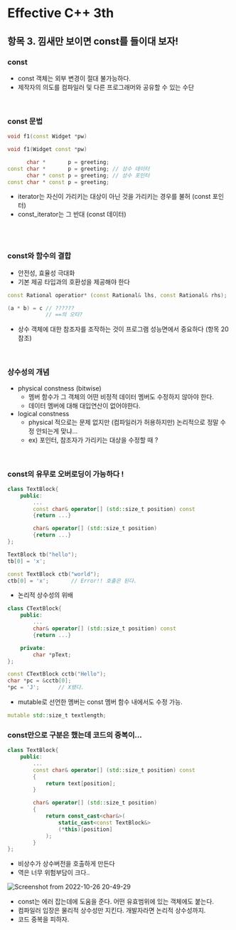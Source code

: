 # Effective C++ 3th

## 항목 3. 낌새만 보이면 const를 들이대 보자!
### const
- const 객체는 외부 변경이 절대 불가능하다.
- 제작자의 의도를 컴파일러 및 다른 프로그래머와 공유할 수 있는 수단 
    
<br/>

### const 문법
```cpp
void f1(const Widget *pw)

void f1(Widget const *pw)
```
```cpp
      char *       p = greeting;
const char *       p = greeting; // 상수 데이터
      char * const p = greeting; // 상수 포인터
const char * const p = greeting;
```
- iterator는 자신이 가리키는 대상이 아닌 것을 가리키는 경우를 불허 (const 포인터)
- const_iterator는 그 반대 (const 데이터)
<br/>

<br/> 

### const와 함수의 결합
- 안전성, 효율성 극대화
- 기본 제공 타입과의 호환성을 제공해야 한다 
```cpp
const Rational operatior* (const Rational& lhs, const Rational& rhs);

(a * b) = c // ??????
            // ==의 오타?
```

- 상수 객체에 대한 참조자를 조작하는 것이 프로그램 성능면에서 중요하다 (항목 20 참조)

<br/>

### 상수성의 개념
- physical constness (bitwise)
    - 멤버 함수가 그 객체의 어떤 비정적 데이터 멤버도 수정하지 않아야 한다.
    - 데이터 멤버에 대해 대입연산이 없어야한다. 
- logical constness
    - physical 적으로는 문제 없지만 (컴파일러가 허용하지만) 논리적으로 정말 수정 안되는게 맞냐...
    - ex) 포인터, 참조자가 가리키는 대상을 수정할 때 ?

<br/>

### const의 유무로 오버로딩이 가능하다 !
```cpp
class TextBlock{
    public:
        ...
        const char& operator[] (std::size_t position) const
        {return ...}

        char& operator[] (std::size_t position)
        {return ...}        
};

TextBlock tb("hello");
tb[0] = 'x';

const TextBlock ctb("world");
ctb[0] = 'x';       // Error!! 호출은 된다.
```

- 논리적 상수성의 위배
```cpp
class CTextBlock{
    public:
        ...
        char& operator[] (std::size_t position) const
        {return ...}        

    private:
        char *pText;
};

const CTextBlock cctb("Hello");
char *pc = &cctb[0];
*pc = 'J';      // X됐다.
```
- mutable로 선언한 멤버는 const 멤버 함수 내에서도 수정 가능.
```cpp
mutable std::size_t textlength;
```

### const만으로 구분은 했는데 코드의 중복이...
```cpp
class TextBlock{
    public:
        ...
        const char& operator[] (std::size_t position) const
        {
            return text[position];
        }

        char& operator[] (std::size_t position)
        {
            return const_cast<char&>(
                static_cast<const TextBlock&>
                (*this)[position]
            );
        }        
};    
```

- 비상수가 상수버전을 호출하게 만든다
- 역은 너무 위험부담이 크다..

![Screenshot from 2022-10-26 20-49-29](https://user-images.githubusercontent.com/86697110/198018766-00661554-dd7c-4826-b963-b34b18fa0ac6.png)


- const는 에러 잡는데에 도움을 준다. 어떤 유효범위에 있는 객체에도 붙는다.
- 컴파일러 입장은 물리적 상수성만 지킨다. 개발자라면 논리적 상수성까지.
- 코드 중복을 피하자.











